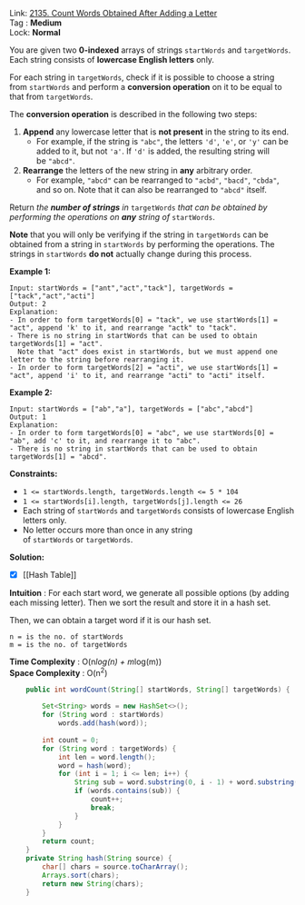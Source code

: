 Link: [2135. Count Words Obtained After Adding a Letter](https://leetcode.com/problems/count-words-obtained-after-adding-a-letter/) <br>
Tag : **Medium**<br>
Lock: **Normal**

You are given two **0-indexed** arrays of strings `startWords` and `targetWords`. Each string consists of **lowercase English letters** only.

For each string in `targetWords`, check if it is possible to choose a string from `startWords` and perform a **conversion operation** on it to be equal to that from `targetWords`.

The **conversion operation** is described in the following two steps:

1.  **Append** any lowercase letter that is **not present** in the string to its end.
    -   For example, if the string is `"abc"`, the letters `'d'`, `'e'`, or `'y'` can be added to it, but not `'a'`. If `'d'` is added, the resulting string will be `"abcd"`.
2.  **Rearrange** the letters of the new string in **any** arbitrary order.
    -   For example, `"abcd"` can be rearranged to `"acbd"`, `"bacd"`, `"cbda"`, and so on. Note that it can also be rearranged to `"abcd"` itself.

Return _the **number of strings** in_ `targetWords` _that can be obtained by performing the operations on **any** string of_ `startWords`.

**Note** that you will only be verifying if the string in `targetWords` can be obtained from a string in `startWords` by performing the operations. The strings in `startWords` **do not** actually change during this process.

**Example 1:**
```
Input: startWords = ["ant","act","tack"], targetWords = ["tack","act","acti"]
Output: 2
Explanation:
- In order to form targetWords[0] = "tack", we use startWords[1] = "act", append 'k' to it, and rearrange "actk" to "tack".
- There is no string in startWords that can be used to obtain targetWords[1] = "act".
  Note that "act" does exist in startWords, but we must append one letter to the string before rearranging it.
- In order to form targetWords[2] = "acti", we use startWords[1] = "act", append 'i' to it, and rearrange "acti" to "acti" itself.
```

**Example 2:**
```
Input: startWords = ["ab","a"], targetWords = ["abc","abcd"]
Output: 1
Explanation:
- In order to form targetWords[0] = "abc", we use startWords[0] = "ab", add 'c' to it, and rearrange it to "abc".
- There is no string in startWords that can be used to obtain targetWords[1] = "abcd".
```

**Constraints:**
-   `1 <= startWords.length, targetWords.length <= 5 * 104`
-   `1 <= startWords[i].length, targetWords[j].length <= 26`
-   Each string of `startWords` and `targetWords` consists of lowercase English letters only.
-   No letter occurs more than once in any string of `startWords` or `targetWords`.

**Solution:**
- [x] [[Hash Table]]

**Intuition** :
For each start word, we generate all possible options (by adding each missing letter). Then we sort the result and store it in a hash set.

Then, we can obtain a target word if it is our hash set.

```
n = is the no. of startWords
m = is the no. of targetWords
```
**Time Complexity** : O(n*log(n) + m*log(m))<br>
**Space Complexity** : O(n<sup>2</sup>)

```java
    public int wordCount(String[] startWords, String[] targetWords) {
        
        Set<String> words = new HashSet<>();
        for (String word : startWords)
            words.add(hash(word));
        
        int count = 0;
        for (String word : targetWords) {
            int len = word.length();
            word = hash(word);
            for (int i = 1; i <= len; i++) {
                String sub = word.substring(0, i - 1) + word.substring(i);
                if (words.contains(sub)) {
                    count++;
                    break;
                }
            }
        }
        return count;
    }
    private String hash(String source) {
        char[] chars = source.toCharArray();
        Arrays.sort(chars);
        return new String(chars);
    }
```
